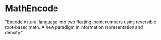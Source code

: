 # MathEncode
"Encode natural language into two floating-point numbers using reversible root-based math. A new paradigm in information representation and density."

